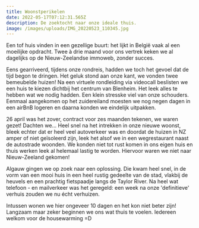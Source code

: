 ```yaml
---
title: Woonstperikelen
date: 2022-05-17T07:12:31.565Z
description: De zoektocht naar onze ideale thuis.
image: /images/uploads/IMG_20220523_110345.jpg
---
```


Een tof huis vinden in een gezellige buurt: het lijkt in België vaak al een moeilijke opdracht.
Twee à drie maand voor ons vertrek keken we al dagelijks op de Nieuw-Zeelandse immoweb, zonder succes.


Eens gearriveerd, tijdens onze rondreis, hadden we toch het gevoel dat de tijd begon te dringen. Het geluk stond aan onze kant, we vonden twee bemeubelde huizen! Na een virtuele rondleiding via videocall beslisten we een huis te kiezen dichtbij het centrum van Blenheim. Het leek alles te hebben wat we nodig hadden.
Een klein stresske viel van onze schouders. Eenmaal aangekomen op het zuidereiland moesten we nog negen dagen in een airBnB logeren en daarna konden we eindelijk uitpakken.


26 april was het zover, contract voor zes maanden tekenen, we waren gezet! Dachten we...
Heel snel na het intrekken in onze nieuwe woonst, bleek echter dat er heel veel autoverkeer was en doordat de huizen in NZ amper of niet geïsoleerd zijn, leek het alsof we in een wegrestaurant naast de autostrade woonden.
We konden niet tot rust komen in ons eigen huis en thuis werken leek al helemaal lastig te worden. Hiervoor waren we niet naar Nieuw-Zeeland gekomen!


Algauw gingen we op zoek naar een oplossing.
Die kwam heel snel, in de vorm van een mooi huis in een heel rustig gedeelte van de stad, vlakbij de heuvels en een prachtig fietspaadje langs de Taylor River.
Na heel wat telefoon - en mailverkeer was het geregeld: een week na onze 'definitieve' verhuis zouden we nu écht verhuizen.


Intussen wonen we hier ongeveer 10 dagen en het kon niet beter zijn! Langzaam maar zeker beginnen we ons wat thuis te voelen. Iedereen welkom voor de housewarming =D
